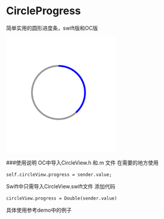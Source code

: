 # CircleProgress
简单实用的圆形进度条，swift版和OC版

![snapshot](https://github.com/626600815/CircleProgress/blob/master/80295E94-EB6F-4775-8767-115A9EE5D1D9.png)


###使用说明
OC中导入CircleView.h 和.m 文件  在需要的地方使用

    self.circleView.progress = sender.value;

Swift中只需导入CircleView.swift文件  添加代码

    circleView.progress = Double(sender.value)

具体使用参考demo中的例子
